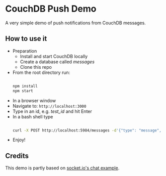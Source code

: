 CouchDB Push Demo
=================

A very simple demo of push notifications from CouchDB messages.

How to use it
-------------

* Preparation
  * Install and start CouchDB locally
  * Create a database called _messages_
  * Clone this repo
* From the root directory run:
  ```bash
  
  npm install
  npm start
  ```
* In a browser window
 * Navigate to: `http://localhost:3000`
 * Type in an id, e.g. _test_id_ and hit Enter
* In a bash shell type
  ```bash
  
  curl -X POST http://localhost:5984/messages -d'{"type": "message", "to": "test_id", "payload": "test notification"}' -H "Content-Type: application/json"
  ```
* Enjoy!

Credits
-------

This demo is partly based on [socket.io's chat example](https://github.com/Automattic/socket.io/tree/master/examples/chat).
